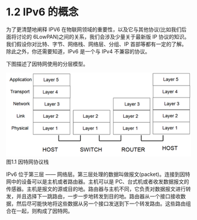 # 1.2 IPv6 的概念

为了更清楚地阐释 IPV6 在物联网领域的重要性，以及它与其他协议\(比如我们后面将讨论的 6LowPAN\)之间的关系，我们会涉及少量关于最新版 IP 协议的知识。我们假设你对比特、字节、网络栈、网络层、分组、IP 首部等都有一定的了解。除此之外，你还需要知道，IPv6 是一个与 IPv4 不兼容的协议。

下图描述了因特网使用的分层模型。

![](../../.gitbook/assets/image001.png)图1.1 因特网协议栈

IPv6 位于第三层 —— 网络层。第三层处理的数据叫做报文\(packet\)。连接到因特网中的设备可以是主机或者路由器。主机可以是 PC、台式机或者收发数据报文的传感器。主机是报文的源或目的地。路由器与主机不同，它负责对数据报文进行转发，并且选择下一跳路由，一步一步地转发到目的地。路由器从一个接口接收数据，然后尽可能快地将这些数据从另一个接口发送到下一个转发路由。这些路由组合在一起，则构成了因特网。

